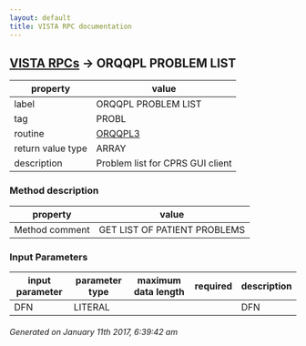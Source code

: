 ```yaml
---
layout: default
title: VISTA RPC documentation
---
```




## [VISTA RPCs](TableOfContent.md) &#8594; ORQQPL PROBLEM LIST 

 property | value 
--- | --- 
 label | ORQQPL PROBLEM LIST
 tag | PROBL
 routine | [ORQQPL3](http://code.osehra.org/dox/Routine_ORQQPL3_source.html)
 return value type | ARRAY
 description | Problem list for CPRS GUI client


### Method description

 property | value 
--- | --- 
 Method comment | GET LIST OF PATIENT PROBLEMS

### Input Parameters

| input parameter | parameter type | maximum data length | required | description | 
| --- | --- | --- | --- | --- | 
| DFN | LITERAL |  |  | DFN | 




 ###### Generated on January 11th 2017, 6:39:42 am